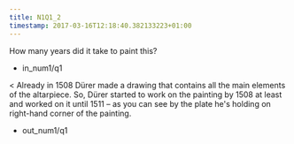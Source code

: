 ```yaml
---
title: N1Q1_2
timestamp: 2017-03-16T12:18:40.382133223+01:00
---
```


How many years did it take to paint this?
* in_num1/q1

< Already in 1508 Dürer made a drawing that contains all the main elements of the altarpiece. So, Dürer started to work on the painting by 1508 at least and worked on it until 1511 – as you can see by the plate he's holding on right-hand corner of the painting.
* out_num1/q1
